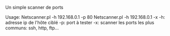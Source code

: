 Un simple scanner de ports

Usage:
Netscanner.pl -h 192.168.0.1 -p 80
Netscanner.pl -h 192.168.0.1 -x
-h: adresse ip de l'hôte ciblé
-p: port à tester
-x: scanner les ports les plus communs: ssh, http, ftp...
